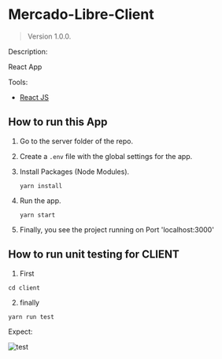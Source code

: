 # Mercado-Libre-Client

> Version 1.0.0.

Description:

React App

Tools:

- [React JS](https://reactjs.org/)

## How to run this App

1. Go to the server folder of the repo.

2. Create a `.env` file with the global settings for the app.

3. Install Packages (Node Modules).

   ```
   yarn install
   ```

4. Run the app.

   ```
   yarn start
   ```

5. Finally, you see the project running on Port 'localhost:3000'


## How to run unit testing for CLIENT

1. First
```
cd client
```

2. finally 

```
yarn run test
```

Expect: 

![test](https://wbonett-test.000webhostapp.com/test.png)

